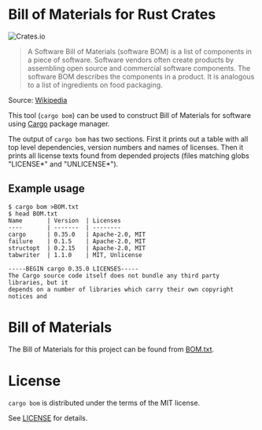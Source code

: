 # Bill of Materials for Rust Crates

![Crates.io](https://img.shields.io/crates/v/cargo-bom.svg)

> A Software Bill of Materials (software BOM) is a list of components in a piece
> of software. Software vendors often create products by assembling open source
> and commercial software components. The software BOM describes the components
> in a product. It is analogous to a list of ingredients on food packaging.

Source: [Wikipedia](https://en.wikipedia.org/wiki/Software_bill_of_materials)

This tool (`cargo bom`) can be used to construct Bill of Materials for software
using [Cargo](http://doc.crates.io/) package manager.

The output of `cargo bom` has two sections. First it prints out a table with all
top level dependencies, version numbers and names of licenses. Then it prints
all license texts found from depended projects (files matching globs "LICENSE*"
and "UNLICENSE*").

## Example usage

```console
$ cargo bom >BOM.txt
$ head BOM.txt
Name       | Version  | Licenses
----       | -------  | --------
cargo      | 0.35.0   | Apache-2.0, MIT
failure    | 0.1.5    | Apache-2.0, MIT
structopt  | 0.2.15   | Apache-2.0, MIT
tabwriter  | 1.1.0    | MIT, Unlicense

-----BEGIN cargo 0.35.0 LICENSES-----
The Cargo source code itself does not bundle any third party libraries, but it
depends on a number of libraries which carry their own copyright notices and
```

# Bill of Materials

The Bill of Materials for this project can be found from [BOM.txt](./BOM.txt).

# License

`cargo bom` is distributed under the terms of the MIT license.

See [LICENSE](./LICENSE) for details.
